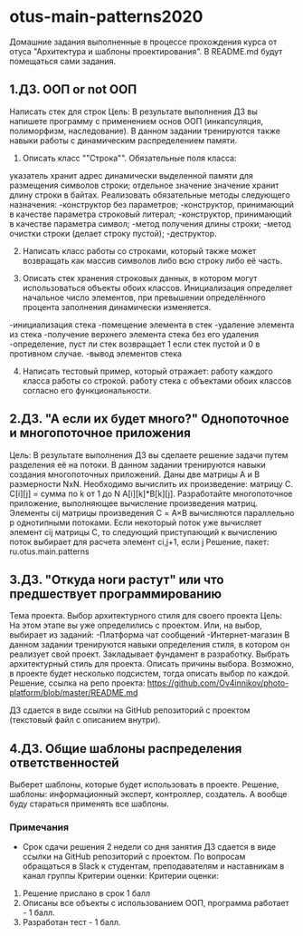 # otus-main-patterns2020
Домашние задания выполненные в процессе прохождения курса от отуса "Архитектура и шаблоны проектирования". В README.md будут помещаться сами задания.

## 1.ДЗ. ООП or not ООП 
Написать стек для строк
Цель: В результате выполнения ДЗ вы напишете программу с применением основ ООП (инкапсуляция, полиморфизм, наследование). В данном задании тренируются также навыки работы с динамическим распределением памяти.
1. Описать класс ""Строка"". Обязательные поля класса:

указатель хранит адрес динамически выделенной памяти для размещения символов строки;
отдельное значение значение хранит длину строки в байтах.
Реализовать обязательные методы следующего назначения:
-конструктор без параметров;
-конструктор, принимающий в качестве параметра строковый литерал;
-конструктор, принимающий в качестве параметра символ;
-метод получения длины строки;
-метод очистки строки (делает строку пустой);
-деструктор.

2. Написать класс работы со строками, который также может возвращать как массив символов либо всю строку либо её часть.

3. Описать стек хранения строковых данных, в котором могут использоваться объекты обоих классов. Инициализация определяет начальное число элементов, при превышении определённого процента заполнения динамически изменяется.

-инициализация стека
-помещение элемента в стек
-удаление элемента из стека
-получение верхнего элемента стека без его удаления
-определение, пуст ли стек возвращает 1 если стек пустой и 0 в противном случае.
-вывод элементов стека

4. Написать тестовый пример, который отражает:
работу каждого класса работы со строкой.
работу стека с объектами обоих классов согласно его функциональности.


## 2.ДЗ. "А если их будет много?" Однопоточное и многопоточное приложения 
Цель: В результате выполнения ДЗ вы сделаете решение задачи путем разделения её на потоки. В данном задании тренируются навыки создания многопоточных приложений.
Даны две матрицы A и B размерности NxN. Необходимо вычислить их произведение: матрицу С.
C[i][j] = сумма по k от 1 до N A[i][k]*B[k][j].
Разработайте многопоточное приложение, выполняющее вычисление произведения матриц. Элементы cij матрицы произведения С = A×B вычисляются параллельно p однотипными потоками. Если некоторый поток уже вычисляет элемент cij матрицы C, то следующий приступающий к вычислению поток выбирает для расчета элемент ci,j+1, если j
Решение, пакет: ru.otus.main.patterns


## 3.ДЗ. "Откуда ноги растут" или что предшествует программированию 
Тема проекта. Выбор архитектурного стиля для своего проекта
Цель: На этом этапе вы уже определились с проектом. Или, на выбор, выбирает из заданий: -Платформа чат сообщений -Интернет-магазин В данном задании тренируются навыки определения стиля, в котором он реализует свой проект. Закладывает фундамент в разработку.
Выбрать архитектурный стиль для проекта. Описать причины выбора. Возможно, в проекте будет несколько подсистем, тогда описать выбор по каждой.
Решение, ссылка на репо проекта: https://github.com/Ov4innikov/photo-platform/blob/master/README.md

ДЗ сдается в виде ссылки на GitHub репозиторий с проектом (текстовый файл с описанием внутри).


## 4.ДЗ. Общие шаблоны распределения ответственностей 
Выберет шаблоны, которые будет использовать в проекте.
Решение, шаблоны: информационный эксперт, контроллер, создатель. А вообще буду стараться применять все шаблоны.


### Примечания
* Срок сдачи решения 2 недели со дня занятия
ДЗ сдается в виде ссылки на GitHub репозиторий с проектом.
По вопросам обращаться в Slack к студентам, преподавателям и наставникам в канал группы
Критерии оценки: Критерии оценки:
1. Решение прислано в срок 1 балл
2. Описаны все объекты с использованием ООП, программа работает - 1 балл.
3. Разработан тест - 1 балл.